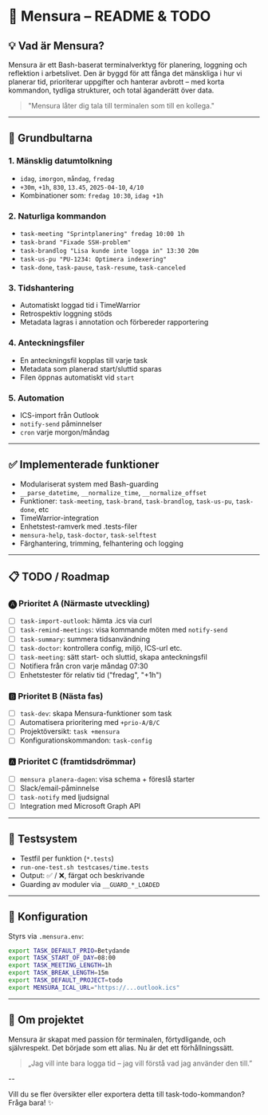 # 🧭 Mensura – README & TODO

## 💡 Vad är Mensura?
Mensura är ett Bash-baserat terminalverktyg för planering, loggning och reflektion i arbetslivet.
Den är byggd för att fånga det mänskliga i hur vi planerar tid, prioriterar uppgifter och hanterar avbrott – med korta kommandon, tydliga strukturer, och total äganderätt över data.

> "Mensura låter dig tala till terminalen som till en kollega."

---

## 🧠 Grundbultarna

### 1. Mänsklig datumtolkning
- `idag`, `imorgon`, `måndag`, `fredag`
- `+30m`, `+1h`, `830`, `13.45`, `2025-04-10`, `4/10`
- Kombinationer som: `fredag 10:30`, `idag +1h`

### 2. Naturliga kommandon
- `task-meeting "Sprintplanering" fredag 10:00 1h`
- `task-brand "Fixade SSH-problem"`
- `task-brandlog "Lisa kunde inte logga in" 13:30 20m`
- `task-us-pu "PU-1234: Optimera indexering"`
- `task-done`, `task-pause`, `task-resume`, `task-canceled`

### 3. Tidshantering
- Automatiskt loggad tid i TimeWarrior
- Retrospektiv loggning stöds
- Metadata lagras i annotation och förbereder rapportering

### 4. Anteckningsfiler
- En anteckningsfil kopplas till varje task
- Metadata som planerad start/sluttid sparas
- Filen öppnas automatiskt vid `start`

### 5. Automation
- ICS-import från Outlook
- `notify-send` påminnelser
- `cron` varje morgon/måndag

---

## ✅ Implementerade funktioner
- Modulariserat system med Bash-guarding
- `__parse_datetime`, `__normalize_time`, `__normalize_offset`
- Funktioner: `task-meeting`, `task-brand`, `task-brandlog`, `task-us-pu`, `task-done`, etc
- TimeWarrior-integration
- Enhetstest-ramverk med .tests-filer
- `mensura-help`, `task-doctor`, `task-selftest`
- Färghantering, trimming, felhantering och logging

---

## 📋 TODO / Roadmap

### 🅐 Prioritet A (Närmaste utveckling)
- [ ] `task-import-outlook`: hämta .ics via curl
- [ ] `task-remind-meetings`: visa kommande möten med `notify-send`
- [ ] `task-summary`: summera tidsanvändning
- [ ] `task-doctor`: kontrollera config, miljö, ICS-url etc.
- [ ] `task-meeting`: sätt start- och sluttid, skapa anteckningsfil
- [ ] Notifiera från cron varje måndag 07:30
- [ ] Enhetstester för relativ tid ("fredag", "+1h")

### 🅱️ Prioritet B (Nästa fas)
- [ ] `task-dev`: skapa Mensura-funktioner som task
- [ ] Automatisera prioritering med `+prio-A/B/C`
- [ ] Projektöversikt: `task +mensura`
- [ ] Konfigurationskommandon: `task-config`

### 🅰️ Prioritet C (framtidsdrömmar)
- [ ] `mensura planera-dagen`: visa schema + föreslå starter
- [ ] Slack/email-påminnelse
- [ ] `task-notify` med ljudsignal
- [ ] Integration med Microsoft Graph API

---

## 🧪 Testsystem
- Testfil per funktion (`*.tests`)
- `run-one-test.sh testcases/time.tests`
- Output: ✅ / ❌, färgat och beskrivande
- Guarding av moduler via `__GUARD_*_LOADED`

---

## 🔐 Konfiguration
Styrs via `.mensura.env`:
```bash
export TASK_DEFAULT_PRIO=Betydande
export TASK_START_OF_DAY=08:00
export TASK_MEETING_LENGTH=1h
export TASK_BREAK_LENGTH=15m
export TASK_DEFAULT_PROJECT=todo
export MENSURA_ICAL_URL="https://...outlook.ics"
```

---

## 💬 Om projektet
Mensura är skapat med passion för terminalen, förtydligande, och självrespekt.
Det började som ett alias. Nu är det ett förhållningssätt.

> „Jag vill inte bara logga tid – jag vill förstå vad jag använder den till.”

--

Vill du se fler översikter eller exportera detta till task-todo-kommandon? Fråga bara! ✨

